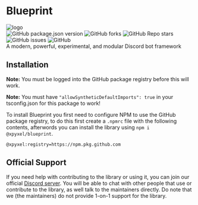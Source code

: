 # Blueprint

![logo](https://siasky.net/EACyoXDqOUO61hZ7-qnF_DZOs7UJuMUjn7HL7eQeD0XQ7A)  
![GitHub package.json version](https://img.shields.io/github/package-json/v/xpyxel/blueprint?style=flat-square)
![GitHub forks](https://img.shields.io/github/forks/xpyxel/blueprint?style=flat-square)
![GitHub Repo stars](https://img.shields.io/github/stars/xpyxel/blueprint?style=flat-square)
![GitHub issues](https://img.shields.io/github/issues/xpyxel/blueprint?style=flat-square)
![GitHub](https://img.shields.io/github/license/xpyxel/blueprint?style=flat-square)  
A modern, powerful, experimental, and modular Discord bot framework

## Installation

**Note:** You must be logged into the GitHub package registry before this will work.

**Note:** You must have `"allowSyntheticDefaultImports": true` in your tsconfig.json for this package to work!

To install Blueprint you first need to configure NPM to use the GitHub package registry,
to do this first create a `.npmrc` file with the following contents, afterwords you can install the library using `npm i @xpyxel/blueprint`.

```npmrc
@xpyxel:registry=https://npm.pkg.github.com
```

## Official Support

If you need help with contributing to the library or using it, you can join our official [Discord server](https://discord.gg/BEV79hWmkA).
You will be able to chat with other people that use or contribute to the library, as well talk to the maintainers directly. Do note that
we (the maintainers) do not provide 1-on-1 support for the library.
